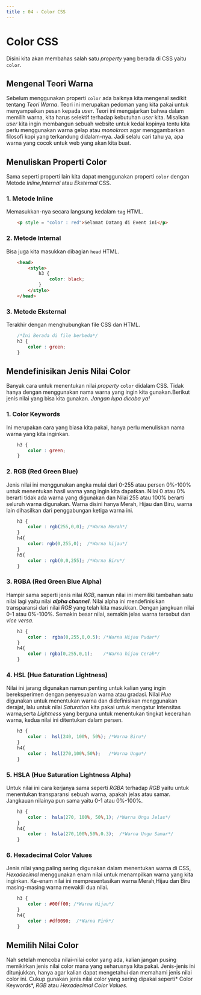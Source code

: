 ```yaml
---
title : 04 - Color CSS
---
```


# Color CSS

Disini kita akan membahas salah satu *property* yang berada di CSS yaitu `color`.

## Mengenal Teori Warna
Sebelum menggunakan properti `color` ada baiknya kita mengenal sedikit tentang *Teori Warna*. Teori ini merupakan pedoman yang kita pakai untuk menyampaikan pesan kepada *user*. Teori ini mengajarkan bahwa dalam memilih warna, kita harus selektif terhadap kebutuhan *user* kita. Misalkan *user* kita ingin membangun sebuah website untuk kedai kopinya tentu kita perlu menggunakan warna gelap atau *monokrom* agar menggambarkan filosofi kopi yang terkandung didalam-nya. Jadi selalu cari tahu ya, apa warna yang cocok untuk web yang akan kita buat.

## Menuliskan Properti Color
Sama seperti properti lain kita dapat menggunakan properti `color` dengan Metode *Inline*,*Internal* atau *Eksternal* CSS.

### 1. Metode Inline
Memasukkan-nya secara langsung kedalam `tag` HTML.
```html
    <p style = "color : red">Selamat Datang di Event ini</p>
```
### 2. Metode Internal
Bisa juga kita masukkan dibagian `head` HTML.
```html
    <head>
        <style>
            h3 {
                color: black;
            }
        </style>
    </head>
```
### 3. Metode Eksternal
Terakhir dengan menghubungkan file CSS dan HTML.
```css
    /*Ini Berada di file berbeda*/
    h3 {
        color : green;
    }
```

## Mendefinisikan Jenis Nilai Color
Banyak cara untuk menentukan nilai *property* `color` didalam CSS. Tidak hanya dengan menggunakan nama warna yang ingin kita gunakan.Berikut jenis nilai yang bisa kita gunakan. *Jangan lupa dicoba ya!*

### 1. Color Keywords
Ini merupakan cara yang biasa kita pakai, hanya perlu menuliskan nama warna yang kita inginkan.
```css
    h3 {
        color : green;
    }
```

### 2. RGB (Red Green Blue)
Jenis nilai ini menggunakan angka mulai dari 0-255 atau persen 0%-100% untuk menentukan hasil warna yang ingin kita dapatkan. Nilai 0 atau 0% berarti tidak ada warna yang digunakan dan Nilai 255 atau 100% berarti seluruh warna digunakan. Warna disini hanya Merah, Hijau dan Biru, warna lain dihasilkan dari penggabungan ketiga warna ini.
```css
    h3 {
        color : rgb(255,0,0); /*Warna Merah*/
    }
    h4{
        color: rgb(0,255,0);  /*Warna hijau*/
    }
    h5{
        color : rgb(0,0,255); /*Warna Biru*/
    }
```

### 3. RGBA (Red Green Blue Alpha)
Hampir sama seperti jenis nilai *RGB*, namun nilai ini memiliki tambahan satu nilai lagi yaitu nilai ***alpha channel***. Nilai alpha ini mendefinisikan transparansi dari nilai *RGB* yang telah kita masukkan. Dengan jangkuan nilai 0-1 atau 0%-100%. Semakin besar nilai, semakin jelas warna tersebut dan *vice versa*.
```css
    h3 {
        color :  rgba(0,255,0,0.5); /*Warna Hijau Pudar*/
    }
    h4{
        color : rgba(0,255,0,1);    /*Warna hijau Cerah*/
    }
```

### 4. HSL (Hue Saturation Lightness)
Nilai ini jarang digunakan namun penting untuk kalian yang ingin bereksperimen dengan penyesuaian warna atau gradasi. Nilai *Hue* digunakan untuk menentukan warna dan didefinisikan menggunakan derajat, lalu untuk nilai *Saturation* kita pakai untuk mengatur Intensitas warna,serta *Lightness* yang berguna untuk menentukan tingkat kecerahan warna, kedua nilai ini ditentukan dalam persen.
```css
    h3 {
        color :  hsl(240, 100%, 50%); /*Warna Biru*/
    }
    h4{
        color :  hsl(270,100%,50%);   /*Warna Ungu*/
    }
```

### 5. HSLA (Hue Saturation Lightness Alpha)
Untuk nilai ini cara kerjanya sama seperti *RGBA* terhadap *RGB* yaitu untuk menentukan transparansi sebuah warna, apakah jelas atau samar. Jangkauan nilainya pun sama yaitu 0-1 atau 0%-100%.
```css
    h3 {
        color :  hsla(270, 100%, 50%,1); /*Warna Ungu Jelas*/
    }
    h4{
        color :  hsla(270,100%,50%,0.3);  /*Warna Ungu Samar*/
    }
```

### 6. Hexadecimal Color Values
Jenis nilai yang paling sering digunakan dalam menentukan warna di CSS, *Hexadecimal* menggunakan enam nilai untuk menampilkan warna yang kita inginkan. Ke-enam nilai ini mempresentasikan warna Merah,Hijau dan Biru masing-masing warna mewakili dua nilai.
```css
    h3 {
        color : #00ff00; /*Warna Hijau*/
    }
    h4{
        color : #df0090;  /*Warna Pink*/
    }
```

## Memilih Nilai Color
Nah setelah mencoba nilai-nilai color yang ada, kalian jangan pusing memikirkan jenis nilai color mana yang seharusnya kita pakai.  Jenis-jenis ini ditunjukkan, hanya agar kalian dapat mengetahui dan memahami jenis nilai color ini. Cukup gunakan jenis nilai color yang sering dipakai seperti* Color Keywords*, *RGB* atau *Hexadecimal Color Values*.